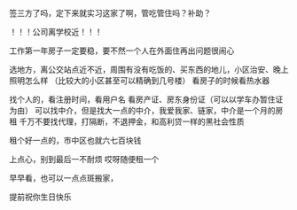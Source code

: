 签三方了吗，定下来就实习这家了啊，管吃管住吗？补助？

！！！公司离学校近！！！

工作第一年房子一定要稳，要不然一个人在外面住再出问题很闹心

选地方，离公交站点近不近，周围有没有吃饭的、买东西的地儿，小区治安、晚上照明怎么样
（比较大的小区甚至可以精确到几号楼）
看房子的时候看热水器


找个人的，看注册时间，看用户名
看房产证、房东身份证（可以以学车办暂住证为由）
可以找中介，但是找大一点的中介，我爱我家、链家，中介是一个月的房租
千万不要找代理，打隔断，不退押金，和高利贷一样的黑社会性质

租个好一点的，市中区也就六七百块钱

上点心，别到最后一不耐烦 哎呀随便租一个

早早看，也可以一点点斑搬家，


提前祝你生日快乐
